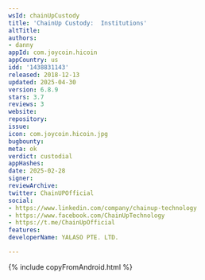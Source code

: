 ```yaml
---
wsId: chainUpCustody
title: 'ChainUp Custody:  Institutions'
altTitle: 
authors:
- danny
appId: com.joycoin.hicoin
appCountry: us
idd: '1438831143'
released: 2018-12-13
updated: 2025-04-30
version: 6.8.9
stars: 3.7
reviews: 3
website: 
repository: 
issue: 
icon: com.joycoin.hicoin.jpg
bugbounty: 
meta: ok
verdict: custodial
appHashes: 
date: 2025-02-28
signer: 
reviewArchive: 
twitter: ChainUPOfficial
social:
- https://www.linkedin.com/company/chainup-technology
- https://www.facebook.com/ChainUpTechnology
- https://t.me/ChainUpOfficial
features: 
developerName: YALASO PTE. LTD.

---
```


{% include copyFromAndroid.html %}